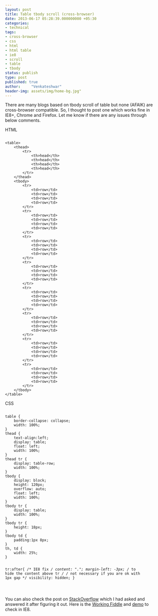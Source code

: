 ```yaml
---
layout: post
title: Table tbody scroll (cross-browser)
date: 2013-06-17 05:28:39.000000000 +05:30
categories:
- technical
tags:
- cross-browser
- css
- html
- html table
- ie8
- scroll
- table
- tbody
status: publish
type: post
published: true
author:     "Venkateshwar"
header-img: assets/img/home-bg.jpg"
---
```

<p>There are many blogs based on tbody scroll of table but none (AFAIK) are cross-browser compatible. So, I thought to post one which works fine in IE8+, Chrome and Firefox. Let me know if there are any issues through below comments.</p>
<p>HTML</p>
<pre><code>
&lt;table&gt;
    &lt;thead&gt;
        &lt;tr&gt;
            &lt;th&gt;head&lt;/th&gt;
            &lt;th&gt;head&lt;/th&gt;
            &lt;th&gt;head&lt;/th&gt;
            &lt;th&gt;head&lt;/th&gt;
        &lt;/tr&gt;
    &lt;/thead&gt;
    &lt;tbody&gt;
        &lt;tr&gt;
            &lt;td&gt;row&lt;/td&gt;
            &lt;td&gt;row&lt;/td&gt;
            &lt;td&gt;row&lt;/td&gt;
            &lt;td&gt;row&lt;/td&gt;
        &lt;/tr&gt;
        &lt;tr&gt;
            &lt;td&gt;row&lt;/td&gt;
            &lt;td&gt;row&lt;/td&gt;
            &lt;td&gt;row&lt;/td&gt;
            &lt;td&gt;row&lt;/td&gt;
        &lt;/tr&gt;
        &lt;tr&gt;
            &lt;td&gt;row&lt;/td&gt;
            &lt;td&gt;row&lt;/td&gt;
            &lt;td&gt;row&lt;/td&gt;
            &lt;td&gt;row&lt;/td&gt;
        &lt;/tr&gt;
        &lt;tr&gt;
            &lt;td&gt;row&lt;/td&gt;
            &lt;td&gt;row&lt;/td&gt;
            &lt;td&gt;row&lt;/td&gt;
            &lt;td&gt;row&lt;/td&gt;
        &lt;/tr&gt;
        &lt;tr&gt;
            &lt;td&gt;row&lt;/td&gt;
            &lt;td&gt;row&lt;/td&gt;
            &lt;td&gt;row&lt;/td&gt;
            &lt;td&gt;row&lt;/td&gt;
        &lt;/tr&gt;
        &lt;tr&gt;
            &lt;td&gt;row&lt;/td&gt;
            &lt;td&gt;row&lt;/td&gt;
            &lt;td&gt;row&lt;/td&gt;
            &lt;td&gt;row&lt;/td&gt;
        &lt;/tr&gt;
        &lt;tr&gt;
            &lt;td&gt;row&lt;/td&gt;
            &lt;td&gt;row&lt;/td&gt;
            &lt;td&gt;row&lt;/td&gt;
            &lt;td&gt;row&lt;/td&gt;
        &lt;/tr&gt;
        &lt;tr&gt;
            &lt;td&gt;row&lt;/td&gt;
            &lt;td&gt;row&lt;/td&gt;
            &lt;td&gt;row&lt;/td&gt;
            &lt;td&gt;row&lt;/td&gt;
        &lt;/tr&gt;
    &lt;/tbody&gt;
&lt;/table&gt;
</code></pre>
<p>CSS</p>
<pre><code>
table {
    border-collapse: collapse;
    width: 100%;
}
thead {
    text-align:left;
    display: table;
    float: left;
    width: 100%;
}
thead tr {
    display: table-row;
    width: 100%;
}
tbody {
    display: block;
    height: 120px;
    overflow: auto;
    float: left;
    width: 100%;
}
tbody tr {
    display: table;
    width: 100%;
}
tbody tr {
    height: 18px;
}
tbody td {
    padding:1px 8px;
}
th, td {
    width: 25%;
}

tr:after{   /* IE8 fix */
    content: ".";
    margin-left: -3px; /* to hide the content above tr */ /* not necessary if you are ok with 1px gap */
    visibility: hidden;
}

</code></pre>
<p>You can also check the post on <a title="StackOverflow" href="http://stackoverflow.com/q/16984323/1577396" target="_blank">StackOverflow</a> which I had asked and answered it after figuring it out. Here is the <a title="Working Fiddle" href="http://jsfiddle.net/venkateshwar/X8FSw/18/" target="_blank">Working Fiddle</a> and <a title="demo" href="http://jsfiddle.net/venkateshwar/X8FSw/18/show/" target="_blank">demo</a> to check in IE8.</p>
